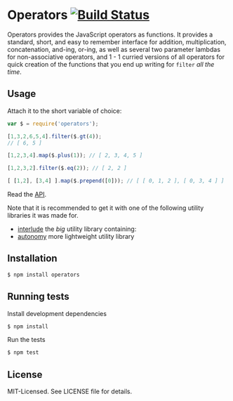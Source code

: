 # Operators [![Build Status](https://secure.travis-ci.org/clux/operators.png)](http://travis-ci.org/clux/operators)
Operators provides the JavaScript operators as functions. It provides a standard, short,
and easy to remember interface for addition, multiplication, concatenation, and-ing, or-ing, as
well as several two parameter lambdas for non-associative operators, and 1 - 1 curried
versions of all operators for quick creation of the functions that you end up writing for
`filter` *all the time*.

## Usage
Attach it to the short variable of choice:

````javascript
var $ = require('operators');
````

```javascript
[1,3,2,6,5,4].filter($.gt(4));
// [ 6, 5 ]

[1,2,3,4].map($.plus(1)); // [ 2, 3, 4, 5 ]

[1,2,3,2].filter($.eq(2)); // [ 2, 2 ]

[ [1,2], [3,4] ].map($.prepend([0])); // [ [ 0, 1, 2 ], [ 0, 3, 4 ] ]
````

Read the [API](https://github.com/clux/operators/blob/master/api.md).

Note that it is recommended to get it with one of the following utility libraries it was made for.

- [interlude](https://github.com/clux/interlude) the _big_ utility library containing:
- [autonomy](https://github.com/clux/autonomy) more lightweight utility library

## Installation

````bash
$ npm install operators
````

## Running tests
Install development dependencies

````bash
$ npm install
````

Run the tests

````bash
$ npm test
````

## License
MIT-Licensed. See LICENSE file for details.
